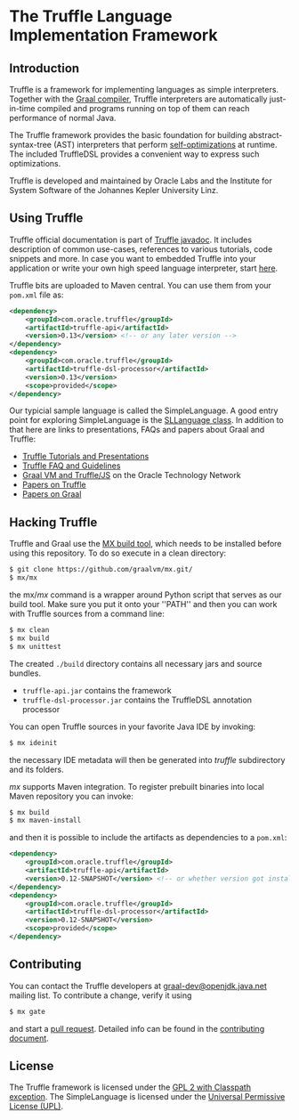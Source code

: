 # The Truffle Language Implementation Framework


## Introduction

Truffle is a framework for implementing languages as simple interpreters.
Together with the [Graal compiler](https://wiki.openjdk.java.net/display/Graal/Instructions),
Truffle interpreters are automatically just-in-time compiled and programs
running on top of them can reach performance of normal Java.

The Truffle framework provides the basic foundation for building
abstract-syntax-tree (AST) interpreters that perform
[self-optimizations](http://dx.doi.org/10.1145/2384577.2384587) at runtime. The
included TruffleDSL provides a convenient way to express such optimizations.

Truffle is developed and maintained by Oracle Labs and the Institute for System
Software of the Johannes Kepler University Linz.

## Using Truffle

Truffle official documentation is part of [Truffle javadoc](http://lafo.ssw.uni-linz.ac.at/javadoc/truffle/latest/).
It includes description of common use-cases, references to various tutorials,
code snippets and more. In case you want to embedded Truffle into your
application or write your own high speed language interpreter, start
[here](http://lafo.ssw.uni-linz.ac.at/javadoc/truffle/latest/).

Truffle bits are uploaded to Maven central. You can use them from your
`pom.xml` file as:

```xml
<dependency>
    <groupId>com.oracle.truffle</groupId>
    <artifactId>truffle-api</artifactId>
    <version>0.13</version> <!-- or any later version -->
</dependency>
<dependency>
    <groupId>com.oracle.truffle</groupId>
    <artifactId>truffle-dsl-processor</artifactId>
    <version>0.13</version>
    <scope>provided</scope>
</dependency>
```

Our typicial sample language is called the SimpleLanguage. A good entry point for
exploring SimpleLanguage is the [SLLanguage class](https://github.com/graalvm/Truffle/blob/master/truffle/com.oracle.truffle.sl/src/com/oracle/truffle/sl/SLLanguage.java).
In addition to that here are links to presentations, FAQs and papers about
Graal and Truffle:

  - [Truffle Tutorials and Presentations](https://wiki.openjdk.java.net/display/Graal/Publications+and+Presentations)
  - [Truffle FAQ and Guidelines](https://wiki.openjdk.java.net/display/Graal/Truffle+FAQ+and+Guidelines)
  - [Graal VM and Truffle/JS](http://www.oracle.com/technetwork/oracle-labs/program-languages/overview/index-2301583.html) on the Oracle Technology Network
  - [Papers on Truffle](http://ssw.jku.at/Research/Projects/JVM/Truffle.html)
  - [Papers on Graal](http://ssw.jku.at/Research/Projects/JVM/Graal.html)

## Hacking Truffle

Truffle and Graal use the [MX build tool](https://github.com/graalvm/mx/),
which needs to be installed before using this repository. To do so execute
in a clean directory:

```bash
$ git clone https://github.com/graalvm/mx.git/
$ mx/mx
```

the mx/*mx* command is a wrapper around Python script that serves as our build tool.
Make sure you put it onto your ''PATH'' and then you can work with Truffle
sources from a command line:

```bash
$ mx clean
$ mx build
$ mx unittest
```

The created `./build` directory contains all necessary jars and source bundles.

  - `truffle-api.jar` contains the framework
  - `truffle-dsl-processor.jar` contains the TruffleDSL annotation processor

You can open Truffle sources in your favorite Java IDE by invoking:

```bash
$ mx ideinit
```

the necessary IDE metadata will then be generated into *truffle* subdirectory
and its folders.

*mx* supports Maven integration. To register prebuilt binaries into local Maven
repository you can invoke:

```bash
$ mx build
$ mx maven-install
```

and then it is possible to include the artifacts as dependencies to a `pom.xml`:

```xml
<dependency>
    <groupId>com.oracle.truffle</groupId>
    <artifactId>truffle-api</artifactId>
    <version>0.12-SNAPSHOT</version> <!-- or whether version got installed by mx maven-install -->
</dependency>
<dependency>
    <groupId>com.oracle.truffle</groupId>
    <artifactId>truffle-dsl-processor</artifactId>
    <version>0.12-SNAPSHOT</version>
    <scope>provided</scope>
</dependency>
```

## Contributing

You can contact the Truffle developers at graal-dev@openjdk.java.net mailing
list. To contribute a change, verify it using
```bash
$ mx gate
```
and start a [pull request](https://help.github.com/articles/using-pull-requests/).
Detailed info can be found in the [contributing document](CONTRIBUTING.md).

## License

The Truffle framework is licensed under the [GPL 2 with Classpath exception](http://openjdk.java.net/legal/gplv2+ce.html).
The SimpleLanguage is licensed under the [Universal Permissive License (UPL)](http://opensource.org/licenses/UPL).
